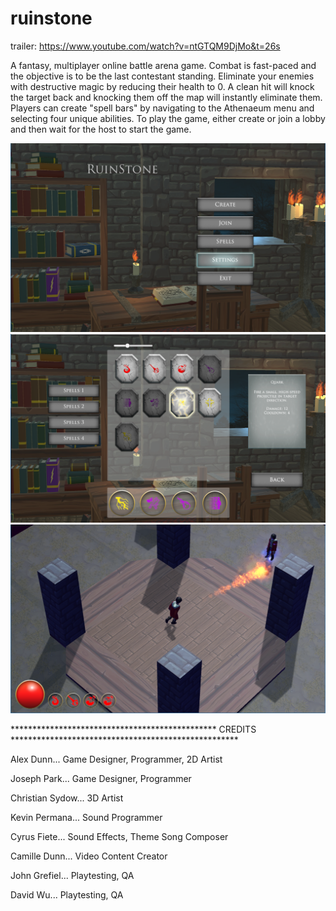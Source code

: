 # ruinstone

trailer:
https://www.youtube.com/watch?v=ntGTQM9DjMo&t=26s

A fantasy, multiplayer online battle arena game.  Combat is fast-paced and the objective is to be the last contestant standing. 
Eliminate your enemies with destructive magic by reducing their health to 0.  A clean hit will knock the target back and
knocking them off the map will instantly eliminate them.  Players can create "spell bars" by navigating to the Athenaeum menu
and selecting four unique abilities.  To play the game, either create or join a lobby and then wait for the host to start the
game.


![alt text](Assets/Screen%20Shots/main%20menu1.png)
![alt text](Assets/Screen%20Shots/collection.png)
![alt text](Assets/Screen%20Shots/gameplay1.png)


*********************************************** CREDITS ****************************************************

Alex Dunn...          Game Designer, Programmer, 2D Artist

Joseph Park...        Game Designer, Programmer

Christian Sydow...    3D Artist

Kevin Permana...      Sound Programmer

Cyrus Fiete...         Sound Effects, Theme Song Composer

Camille Dunn...       Video Content Creator

John Grefiel...       Playtesting, QA

David Wu...           Playtesting, QA
